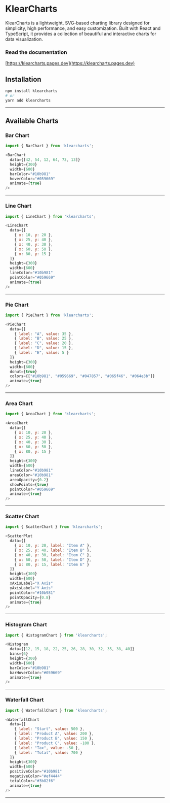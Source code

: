 # KlearCharts

KlearCharts is a lightweight, SVG-based charting library designed for simplicity, high performance, and easy customization. Built with React and TypeScript, it provides a collection of beautiful and interactive charts for data visualization.

### Read the documentation
[https://klearcharts.pages.dev](https://klearcharts.pages.dev)

## Installation

```bash
npm install klearcharts
# or
yarn add klearcharts
```

---

## Available Charts

### Bar Chart

```javascript
import { BarChart } from 'klearcharts';

<BarChart
  data={[42, 54, 12, 64, 73, 13]}
  height={300}
  width={600}
  barColor="#10b981"
  hoverColor="#059669"
  animate={true}
/>
```

---

### Line Chart

```javascript
import { LineChart } from 'klearcharts';

<LineChart
  data={[
    { x: 10, y: 20 },
    { x: 25, y: 40 },
    { x: 40, y: 30 },
    { x: 60, y: 50 },
    { x: 80, y: 15 }
  ]}
  height={300}
  width={600}
  lineColor="#10b981"
  pointColor="#059669"
  animate={true}
/>
```

---

### Pie Chart

```javascript
import { PieChart } from 'klearcharts';

<PieChart
  data={[
    { label: "A", value: 35 },
    { label: "B", value: 25 },
    { label: "C", value: 20 },
    { label: "D", value: 15 },
    { label: "E", value: 5 }
  ]}
  height={300}
  width={600}
  donut={true}
  colors={["#10b981", "#059669", "#047857", "#065f46", "#064e3b"]}
  animate={true}
/>
```

---

### Area Chart

```javascript
import { AreaChart } from 'klearcharts';

<AreaChart
  data={[
    { x: 10, y: 20 },
    { x: 25, y: 40 },
    { x: 40, y: 30 },
    { x: 60, y: 50 },
    { x: 80, y: 15 }
  ]}
  height={300}
  width={600}
  lineColor="#10b981"
  areaColor="#10b981"
  areaOpacity={0.2}
  showPoints={true}
  pointColor="#059669"
  animate={true}
/>
```

---

### Scatter Chart

```javascript
import { ScatterChart } from 'klearcharts';

<ScatterPlot
  data={[
    { x: 10, y: 20, label: "Item A" },
    { x: 25, y: 40, label: "Item B" },
    { x: 40, y: 30, label: "Item C" },
    { x: 60, y: 50, label: "Item D" },
    { x: 80, y: 15, label: "Item E" }
  ]}
  height={300}
  width={600}
  xAxisLabel="X Axis"
  yAxisLabel="Y Axis"
  pointColor="#10b981"
  pointOpacity={0.8}
  animate={true}
/>
```

---

### Histogram Chart

```javascript
import { HistogramChart } from 'klearcharts';

<Histogram
  data={[12, 15, 18, 22, 25, 26, 28, 30, 32, 35, 38, 40]}
  bins={6}
  height={300}
  width={600}
  barColor="#10b981"
  barHoverColor="#059669"
  animate={true}
/>
```

---

### Waterfall Chart

```javascript
import { WaterfallChart } from 'klearcharts';

<WaterfallChart
  data={[
    { label: "Start", value: 500 },
    { label: "Product A", value: 200 },
    { label: "Product B", value: 150 },
    { label: "Product C", value: -100 },
    { label: "Tax", value: -50 },
    { label: "Total", value: 700 }
  ]}
  height={300}
  width={600}
  positiveColor="#10b981"
  negativeColor="#ef4444"
  totalColor="#3b82f6"
  animate={true}
/>
```

---